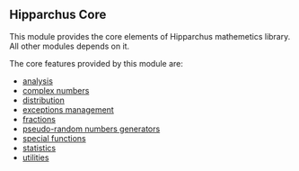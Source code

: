 
## Hipparchus Core

This module provides the core elements of Hipparchus mathemetics
library. All other modules depends on it.

The core features provided by this module are:

  * [analysis](analysis.html)
  * [complex numbers](complex.html)
  * [distribution](distribution.html)
  * [exceptions management](exceptions.html)
  * [fractions](fraction.html)
  * [pseudo-random numbers generators](random.html)
  * [special functions](special.html)
  * [statistics](stat.html)
  * [utilities](utilities.html)


